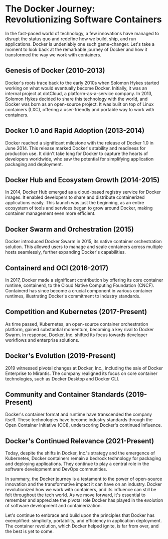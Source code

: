 # The Docker Journey: Revolutionizing Software Containers

In the fast-paced world of technology, a few innovations have managed to disrupt the status quo and redefine how we build, ship, and run applications. Docker is undeniably one such game-changer. Let's take a moment to look back at the remarkable journey of Docker and how it transformed the way we work with containers.

## Genesis of Docker (2010-2013)

Docker's roots trace back to the early 2010s when Solomon Hykes started working on what would eventually become Docker. Initially, it was an internal project at dotCloud, a platform-as-a-service company. In 2013, Solomon Hykes decided to share this technology with the world, and Docker was born as an open-source project. It was built on top of Linux containers (LXC), offering a user-friendly and portable way to work with containers.

## Docker 1.0 and Rapid Adoption (2013-2014)

Docker reached a significant milestone with the release of Docker 1.0 in June 2014. This release marked Docker's stability and readiness for production use. It didn't take long for Docker to capture the hearts of developers worldwide, who saw the potential for simplifying application packaging and deployment.

## Docker Hub and Ecosystem Growth (2014-2015)

In 2014, Docker Hub emerged as a cloud-based registry service for Docker images. It enabled developers to share and distribute containerized applications easily. This launch was just the beginning, as an entire ecosystem of tools and services began to grow around Docker, making container management even more efficient.

## Docker Swarm and Orchestration (2015)

Docker introduced Docker Swarm in 2015, its native container orchestration solution. This allowed users to manage and scale containers across multiple hosts seamlessly, further expanding Docker's capabilities.

## Containerd and OCI (2016-2017)

In 2017, Docker made a significant contribution by offering its core container runtime, containerd, to the Cloud Native Computing Foundation (CNCF). Containerd has since become a crucial component in various container runtimes, illustrating Docker's commitment to industry standards.

## Competition and Kubernetes (2017-Present)

As time passed, Kubernetes, an open-source container orchestration platform, gained substantial momentum, becoming a key rival to Docker Swarm. In response, Docker, Inc. shifted its focus towards developer workflows and enterprise solutions.

## Docker's Evolution (2019-Present)

2019 witnessed pivotal changes at Docker, Inc., including the sale of Docker Enterprise to Mirantis. The company realigned its focus on core container technologies, such as Docker Desktop and Docker CLI.

## Community and Container Standards (2019-Present)

Docker's container format and runtime have transcended the company itself. These technologies have become industry standards through the Open Container Initiative (OCI), underscoring Docker's continued influence.

## Docker's Continued Relevance (2021-Present)

Today, despite the shifts in Docker, Inc.'s strategy and the emergence of Kubernetes, Docker containers remain a bedrock technology for packaging and deploying applications. They continue to play a central role in the software development and DevOps communities.

In summary, the Docker journey is a testament to the power of open-source innovation and the transformative impact it can have on an industry. Docker revolutionized how we work with containers, and its influence can still be felt throughout the tech world. As we move forward, it's essential to remember and appreciate the pivotal role Docker has played in the evolution of software development and containerization.

Let's continue to embrace and build upon the principles that Docker has exemplified: simplicity, portability, and efficiency in application deployment. The container revolution, which Docker helped ignite, is far from over, and the best is yet to come.

